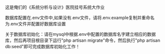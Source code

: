 这是俺们的《系统分析与设计》医院挂号系统大作业

数据库配置在.env文件中,如果没有.env文件，请将.env.example复制并重命名为.env文件并配置好数据库设置

关于数据库初始化：请在mysql中根据.env中配置的数据库名字建立相应的数据库，然后再项目根目录下运行"php artisan migrate"命令，然后执行"php artisan db:seed"即可完成数据库初始化工作！
